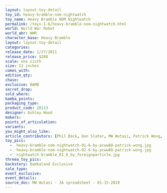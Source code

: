 ```yaml
---
layout: layout-toy-detail 
toy_id: heavy-bramble-nom-nightwatch
toy_name: Heavy Bramble NOM Nightwatch
permalink: /toys-1-6/heavy-bramble-nom-nightwatch.html
world: World War Robot
world_abr: WWR
character_base: Heavy Bramble
layout: layout-toy-detail
categories: 
release_date: 1/27/2011
release_price: $280 
scale: one sixth
size: 12 inches
comes_with: 
edition_qty: 
chase: 
exclusive: BAMB
secret_drop: 
sold_where: 
bamba_points: 
packaging_type: 
product_code: 20113
designer: Ashley Wood
makers: 
points_of_articulation: 
variants: 
you_might_also_like: 
article_contributors: [Phil Back, Don Slater, MW Wutasi, Patrick Wong, foreignparticle]
toy_pics: 
  -  heavy-bramble-nom-nightwatch-01-6-by-pcww88-patrick-wong.jpg
  -  heavy-bramble-nom-nightwatch-02-6-by-pcww88-patrick-wong.jpg
  -  nightwatch-bramble_01_6_by_foreignparticle.jpg
threea_toy_pics:     
backstory: Bambaland Exclusive
sale_type: 
event_exclusive: 
event_details: 
source_doc: MW Wutasi - 3A spreadsheet - 01-15-2019
---
```

